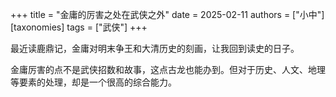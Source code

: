 +++
title = "金庸的厉害之处在武侠之外"
date = 2025-02-11
authors = ["小中"]
[taxonomies]
tags = ["武侠"]
+++

最近读鹿鼎记，金庸对明末争王和大清历史的刻画，让我回到读史的日子。

金庸厉害的点不是武侠招数和故事，这点古龙也能办到。但对于历史、人文、地理等要素的处理，却是一个很高的综合能力。
